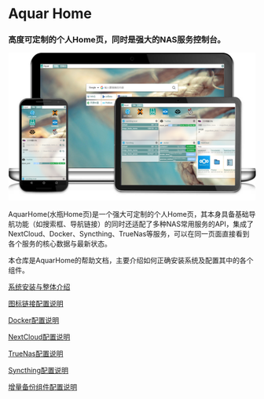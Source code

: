 # Aquar Home
### 高度可定制的个人Home页，同时是强大的NAS服务控制台。

![](./images/readme_muti_client.png)

AquarHome(水瓶Home页)是一个强大可定制的个人Home页，其本身具备基础导航功能（如搜索框、导航链接）的同时还适配了多种NAS常用服务的API，集成了NextCloud、Docker、Syncthing、TrueNas等服务，可以在同一页面直接看到各个服务的核心数据与最新状态。

本仓库是AquarHome的帮助文档，主要介绍如何正确安装系统及配置其中的各个组件。

[系统安装与整体介绍](./app/OverView.md "系统安装与整体介绍")

[图标链接配置说明](./app/Icon.md "图标链接配置说明")

[Docker配置说明](./app/Docker.md "Docker配置说明")

[NextCloud配置说明](./app/NextCloud.md "NextCloud配置说明")

[TrueNas配置说明](./app/TrueNas.md "TrueNas配置说明")

[Syncthing配置说明](./app/Syncthing.md "Syncthing配置说明")

[增量备份组件配置说明](./app/ArchivePhase.md  "增量备份组件配置说明")